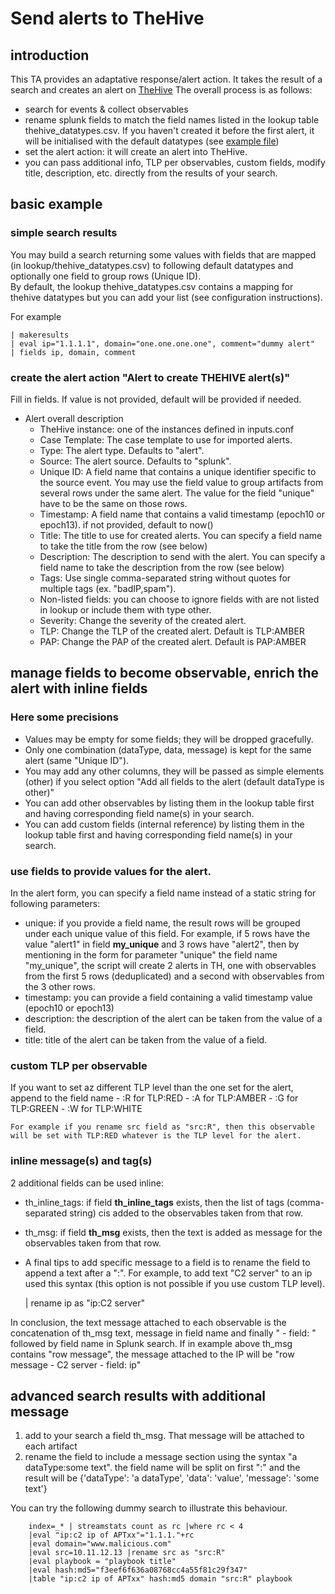 # Send alerts to TheHive
## introduction
This TA provides an adaptative response/alert action. It takes the result of a search and creates an alert on [TheHive](https://thehive-project.org)
The overall process is as follows:
- search for events & collect observables
- rename splunk fields to match the field names listed in the lookup table thehive_datatypes.csv. If you haven't created it before the first alert, it will be initialised with the default datatypes (see [example file](TA_thehive_ce/README/thehive_datatypes.csv.sample))
- set the alert action: it will create an alert into TheHive.
- you can pass additional info, TLP per observables, custom fields, modify title, description, etc. directly from the results of your search.

## basic example
### simple search results
You may build a search returning some values with fields that are mapped (in lookup/thehive_datatypes.csv) to following default datatypes and optionally one field to group rows (Unique ID).  
By default, the lookup thehive_datatypes.csv contains a mapping for thehive datatypes but you can add your list (see configuration instructions).

For example
    
    | makeresults 
    | eval ip="1.1.1.1", domain="one.one.one.one", comment="dummy alert"
    | fields ip, domain, comment


### create the alert action "Alert to create THEHIVE alert(s)"
Fill in fields. If value is not provided, default will be provided if needed.

* Alert overall description
    - TheHive instance: one of the instances defined in inputs.conf
    - Case Template: The case template to use for imported alerts.
    - Type: The alert type. Defaults to "alert".
    - Source: The alert source. Defaults to "splunk".
    - Unique ID: A field name that contains a unique identifier specific to the source event. You may use the field value to group artifacts from several rows under the same alert. The value for the field "unique" have to be the same on those rows.
    - Timestamp: A field name that contains a valid timestamp (epoch10 or epoch13). if not provided, default to now() 
    - Title: The title to use for created alerts. You can specify a field name to take the title from the row (see below)
    - Description: The description to send with the alert. You can specify a field name to take the description from the row (see below)
    - Tags: Use single comma-separated string without quotes for multiple tags (ex. "badIP,spam").
    - Non-listed fields: you can choose to ignore fields with are not listed in lookup or include them with type other.
    - Severity: Change the severity of the created alert.
    - TLP: Change the TLP of the created alert. Default is TLP:AMBER
    - PAP: Change the PAP of the created alert. Default is PAP:AMBER

## manage fields to become observable, enrich the alert with inline fields
### Here some precisions
- Values may be empty for some fields; they will be dropped gracefully.
- Only one combination (dataType, data, message) is kept for the same alert (same "Unique ID").
- You may add any other columns, they will be passed as simple elements (other) if you select option "Add all fields to the alert (default dataType is other)"
- You can add other observables by listing them in the lookup table first and having corresponding field name(s) in your search.
- You can add custom fields (internal reference) by listing them in the lookup table first and having corresponding field name(s) in your search.

### use fields to provide values for the alert.
In the alert form, you can specify a field name instead of a static string for following parameters:
- unique: if you provide a field name, the result rows will be grouped under each unique value of this field. For example, if 5 rows have the value "alert1" in field **my_unique** and 3 rows have "alert2", then by mentioning in the form for parameter "unique" the field name "my_unique", the script will create 2 alerts in TH, one with observables from the first 5 rows (deduplicated) and a second with observables from the 3 other rows.
- timestamp: you can provide a field containing a valid timestamp value (epoch10 or epoch13)
- description: the description of the alert can be taken from the value of a field.
- title: title of the alert can be taken from the value of a field.

### custom TLP per observable
If you want to set az different TLP level than the one set for the alert, append to the field name
    - :R for TLP:RED
    - :A for TLP:AMBER
    - :G for TLP:GREEN
    - :W for TLP:WHITE
    
```
For example if you rename src field as "src:R", then this observable will be set with TLP:RED whatever is the TLP level for the alert.
```
### inline message(s) and tag(s)
2 additional fields can be used inline:
- th_inline_tags: if field **th_inline_tags** exists, then the list of tags (comma-separated string) cis added to the observables taken from that row.  
- th_msg: if field **th_msg** exists, then the text is added as message for the observables taken from that row.
- A final tips to add specific message to a field is to rename the field to append a text after a ":". For example, to add text "C2 server" to an ip used this syntax (this option is not possible if you use custom TLP level).

    | rename ip as "ip:C2 server"

In conclusion, the text message attached to each observable is the concatenation of th_msg text, message in field name and finally " - field: " followed by field name in Splunk search. If in example above th_msg contains "row message", the message attached to the IP will be "row message - C2 server - field: ip"
 
## advanced search results with additional message

1. add to your search a field th_msg. That message will be attached to each artifact
2. rename the field to include a message section using the syntax "a dataType:some text". the field name will be split on first ":" and the result will be 
{'dataType': 'a dataType', 'data': 'value', 'message': 'some text'}

You can try the following dummy search to illustrate this behaviour.

        index=_* | streamstats count as rc |where rc < 4
        |eval "ip:c2 ip of APTxx"="1.1.1."+rc 
        |eval domain="www.malicious.com" 
        |eval src=10.11.12.13 |rename src as "src:R"
        |eval playbook = "playbook title"
        |eval hash:md5="f3eef6f636a08768cc4a55f81c29f347"
        |table "ip:c2 ip of APTxx" hash:md5 domain "src:R" playbook


